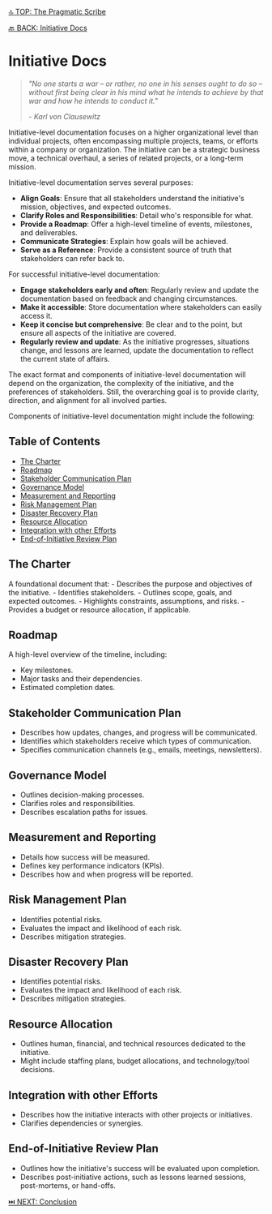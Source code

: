 [🔝 TOP: The Pragmatic Scribe](the-pragmatic-scribe/README.md)

[🔙 BACK: Initiative Docs](the-pragmatic-scribe/README.md#initiative-docs)

Initiative Docs
====================================

> *"No one starts a war – or rather, no one in his senses ought to do so – without first being clear in his mind what he intends to achieve by that war and how he intends to conduct it."*
> 
> *- Karl von Clausewitz*

Initiative-level documentation focuses on a higher organizational level than individual projects, often encompassing multiple projects, teams, or efforts within a company or organization. The initiative can be a strategic business move, a technical overhaul, a series of related projects, or a long-term mission.

Initiative-level documentation serves several purposes:

- **Align Goals**: Ensure that all stakeholders understand the initiative's mission, objectives, and expected outcomes.
- **Clarify Roles and Responsibilities**: Detail who's responsible for what.
- **Provide a Roadmap**: Offer a high-level timeline of events, milestones, and deliverables.
- **Communicate Strategies**: Explain how goals will be achieved.
- **Serve as a Reference**: Provide a consistent source of truth that stakeholders can refer back to.

For successful initiative-level documentation:

- **Engage stakeholders early and often**: Regularly review and update the documentation based on feedback and changing circumstances.
- **Make it accessible**: Store documentation where stakeholders can easily access it.
- **Keep it concise but comprehensive**: Be clear and to the point, but ensure all aspects of the initiative are covered.
- **Regularly review and update**: As the initiative progresses, situations change, and lessons are learned, update the documentation to reflect the current state of affairs.

The exact format and components of initiative-level documentation will depend on the organization, the complexity of the initiative, and the preferences of stakeholders. Still, the overarching goal is to provide clarity, direction, and alignment for all involved parties.

Components of initiative-level documentation might include the following:

Table of Contents
---------------------------

- [The Charter](#the-charter)
- [Roadmap](#roadmap)
- [Stakeholder Communication Plan](#stakeholder-communication-plan)
- [Governance Model](#governance-model)
- [Measurement and Reporting](#measurement-and-reporting)
- [Risk Management Plan](#risk-management-plan)
- [Disaster Recovery Plan](#disaster-recovery-plan)
- [Resource Allocation](#resource-allocation)
- [Integration with other Efforts](#integration-with-other-efforts)
- [End-of-Initiative Review Plan](#end-of-initiative-review-plan)


The Charter
------------------

A foundational document that:
    - Describes the purpose and objectives of the initiative.
    - Identifies stakeholders.
    - Outlines scope, goals, and expected outcomes.
    - Highlights constraints, assumptions, and risks.
    - Provides a budget or resource allocation, if applicable.

Roadmap
-----------

A high-level overview of the timeline, including:
- Key milestones.
- Major tasks and their dependencies.
- Estimated completion dates.

Stakeholder Communication Plan
-----------------------------------------------

- Describes how updates, changes, and progress will be communicated.
- Identifies which stakeholders receive which types of communication.
- Specifies communication channels (e.g., emails, meetings, newsletters).

Governance Model
--------------------------

- Outlines decision-making processes.
- Clarifies roles and responsibilities.
- Describes escalation paths for issues.

Measurement and Reporting
----------------------------------------

- Details how success will be measured.
- Defines key performance indicators (KPIs).
- Describes how and when progress will be reported.

Risk Management Plan
--------------------------------

- Identifies potential risks.
- Evaluates the impact and likelihood of each risk.
- Describes mitigation strategies.

Disaster Recovery Plan
-----------------------------------

- Identifies potential risks.
- Evaluates the impact and likelihood of each risk.
- Describes mitigation strategies.

Resource Allocation
------------------------------

- Outlines human, financial, and technical resources dedicated to the initiative.
- Might include staffing plans, budget allocations, and technology/tool decisions.

Integration with other Efforts
-----------------------------------------------

- Describes how the initiative interacts with other projects or initiatives.
- Clarifies dependencies or synergies.

End-of-Initiative Review Plan
----------------------------------------------

- Outlines how the initiative's success will be evaluated upon completion.
- Describes post-initiative actions, such as lessons learned sessions, post-mortems, or hand-offs.

[⏭️ NEXT: Conclusion](the-pragmatic-scribe/README.md#conclusion)
